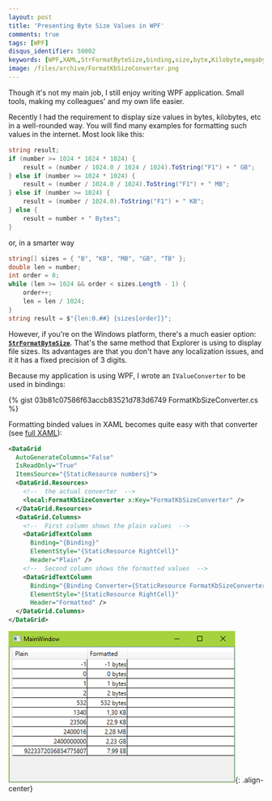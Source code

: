```yaml
---
layout: post
title: 'Presenting Byte Size Values in WPF'
comments: true
tags: [WPF]
disqus_identifier: 50002
keywords: [WPF,XAML,StrFormatByteSize,binding,size,byte,Kilobyte,megabyte,converter,IValueConverter]
image: /files/archive/FormatKbSizeConverter.png
---
```


Though it's not my main job, I still enjoy writing WPF application. Small tools, making
my colleagues' and my own life easier.

Recently I had the requirement to display size values in bytes, kilobytes, etc in a well-rounded way.
You will find many examples for formatting such values in the internet. Most look like this:

```c#
string result;
if (number >= 1024 * 1024 * 1024) {
    result = (number / 1024.0 / 1024 / 1024).ToString("F1") + " GB";
} else if (number >= 1024 * 1024) {
    result = (number / 1024.0 / 1024).ToString("F1") + " MB";
} else if (number >= 1024) {
    result = (number / 1024.0).ToString("F1") + " KB";
} else {
    result = number + " Bytes";
}
```

or, in a smarter way

```c#
string[] sizes = { "B", "KB", "MB", "GB", "TB" };
double len = number;
int order = 0;
while (len >= 1024 && order < sizes.Length - 1) {
    order++;
    len = len / 1024;
}
string result = $"{len:0.##} {sizes[order]}";
```

However, if you're on the Windows platform, there's a much easier option:
**[`StrFormatByteSize`](https://msdn.microsoft.com/en-us/library/windows/desktop/bb759975(v=vs.85).aspx)**.
That's the same method that Explorer is using to display file sizes. Its advantages are that
you don't have any localization issues, and it it has a fixed precision of 3 digits.

Because my application is using WPF, I wrote an `IValueConverter` to be used in bindings:

{% gist 03b81c07586f63accb83521d783d6749 FormatKbSizeConverter.cs %}

Formatting binded values in XAML becomes quite easy with that converter
(see [full XAML](https://gist.github.com/thoemmi/03b81c07586f63accb83521d783d6749#file-mainwindow-xaml)):

```xml
<DataGrid
  AutoGenerateColumns="False"
  IsReadOnly="True"
  ItemsSource="{StaticResource numbers}">
  <DataGrid.Resources>
    <!--  the actual converter  -->
    <local:FormatKbSizeConverter x:Key="FormatKbSizeConverter" />
  </DataGrid.Resources>
  <DataGrid.Columns>
    <!--  First column shows the plain values  -->
    <DataGridTextColumn
      Binding="{Binding}"
      ElementStyle="{StaticResource RightCell}"
      Header="Plain" />
    <!--  Second column shows the formatted values  -->
    <DataGridTextColumn
      Binding="{Binding Converter={StaticResource FormatKbSizeConverter}}"
      ElementStyle="{StaticResource RightCell}"
      Header="Formatted" />
  </DataGrid.Columns>
</DataGrid>
```

![FormatKbSizeConverter](/files/archive/FormatKbSizeConverter.png){: .align-center}
